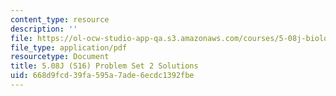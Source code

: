 ```yaml
---
content_type: resource
description: ''
file: https://ol-ocw-studio-app-qa.s3.amazonaws.com/courses/5-08j-biological-chemistry-ii-spring-2016/668d9fcd39fa595a7ade6ecdc1392fbe_MIT5_08jS16ps2_soln.pdf
file_type: application/pdf
resourcetype: Document
title: 5.08J (S16) Problem Set 2 Solutions
uid: 668d9fcd-39fa-595a-7ade-6ecdc1392fbe
---
```

